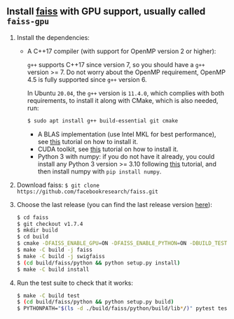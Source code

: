 Install [faiss](https://github.com/facebookresearch/faiss) with GPU support, usually called `faiss-gpu`
-------------------------------------------------------------------------------------------------------

1. Install the dependencies:
   * A C++17 compiler (with support for OpenMP version 2 or higher):
     
      `g++` supports C++17 since version 7, so you should have a `g++` version >= 7. Do not worry about the OpenMP requirement, OpenMP 4.5 is fully supported since `g++` version 6.
        
      In Ubuntu `20.04`, the `g++` version is `11.4.0`, which complies with both requirements, to install it along with CMake, which is also needed, run:

      ```bash
      $ sudo apt install g++ build-essential git cmake
      ```
        
      * A BLAS implementation (use Intel MKL for best performance), see [this](https://github.com/luiscarlosgph/how-to/tree/main/intel-mkl) tutorial on how to install it.
      * CUDA toolkit, see [this](https://github.com/luiscarlosgph/how-to/tree/main/cuda-toolkit) tutorial on how to install it.
      * Python 3 with numpy: if you do not have it already, you could install any Python 3 version >= 3.10 following [this](https://github.com/luiscarlosgph/how-to/tree/main/pyenv) tutorial, and then install numpy with `pip install numpy`.


2. Download faiss: `$ git clone https://github.com/facebookresearch/faiss.git`


3. Choose the last release (you can find the last release version [here](https://github.com/facebookresearch/faiss/releases)):
   ```bash
   $ cd faiss
   $ git checkout v1.7.4
   $ mkdir build
   $ cd build
   $ cmake -DFAISS_ENABLE_GPU=ON -DFAISS_ENABLE_PYTHON=ON -DBUILD_TESTING=ON -DBUILD_SHARED_LIBS=ON -DFAISS_ENABLE_C_API=ON -DCMAKE_BUILD_TYPE=Release -DFAISS_OPT_LEVEL=avx2 -DBLA_VENDOR=Intel10_64_dyn -DMKL_LIBRARIES=/path/to/mkl/libs -DBLA_VENDOR=Intel10_64_dyn -DMKL_LIBRARIES=/opt/intel/oneapi/mkl/latest/lib -DCUDAToolkit_ROOT=/usr/local/cuda -DPython_EXECUTABLE=/home/luis/.pyenv/shims/python ..
   $ make -C build -j faiss
   $ make -C build -j swigfaiss
   $ (cd build/faiss/python && python setup.py install)
   $ make -C build install
   ```


4. Run the test suite to check that it works:

   ```bash
   $ make -C build test
   $ (cd build/faiss/python && python setup.py build)
   $ PYTHONPATH="$(ls -d ./build/faiss/python/build/lib*/)" pytest tests/test_*.py
   ```
